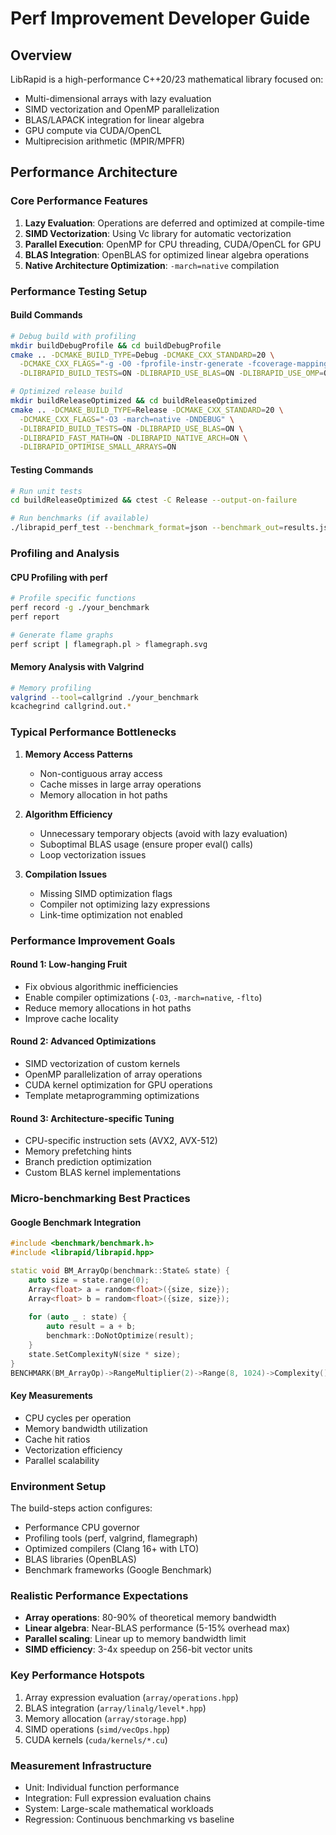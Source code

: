 # Perf Improvement Developer Guide

## Overview
LibRapid is a high-performance C++20/23 mathematical library focused on:
- Multi-dimensional arrays with lazy evaluation
- SIMD vectorization and OpenMP parallelization
- BLAS/LAPACK integration for linear algebra
- GPU compute via CUDA/OpenCL
- Multiprecision arithmetic (MPIR/MPFR)

## Performance Architecture

### Core Performance Features
1. **Lazy Evaluation**: Operations are deferred and optimized at compile-time
2. **SIMD Vectorization**: Using Vc library for automatic vectorization
3. **Parallel Execution**: OpenMP for CPU threading, CUDA/OpenCL for GPU
4. **BLAS Integration**: OpenBLAS for optimized linear algebra operations
5. **Native Architecture Optimization**: `-march=native` compilation

### Performance Testing Setup

#### Build Commands
```bash
# Debug build with profiling
mkdir buildDebugProfile && cd buildDebugProfile
cmake .. -DCMAKE_BUILD_TYPE=Debug -DCMAKE_CXX_STANDARD=20 \
  -DCMAKE_CXX_FLAGS="-g -O0 -fprofile-instr-generate -fcoverage-mapping" \
  -DLIBRAPID_BUILD_TESTS=ON -DLIBRAPID_USE_BLAS=ON -DLIBRAPID_USE_OMP=ON

# Optimized release build  
mkdir buildReleaseOptimized && cd buildReleaseOptimized
cmake .. -DCMAKE_BUILD_TYPE=Release -DCMAKE_CXX_STANDARD=20 \
  -DCMAKE_CXX_FLAGS="-O3 -march=native -DNDEBUG" \
  -DLIBRAPID_BUILD_TESTS=ON -DLIBRAPID_USE_BLAS=ON \
  -DLIBRAPID_FAST_MATH=ON -DLIBRAPID_NATIVE_ARCH=ON \
  -DLIBRAPID_OPTIMISE_SMALL_ARRAYS=ON
```

#### Testing Commands
```bash
# Run unit tests
cd buildReleaseOptimized && ctest -C Release --output-on-failure

# Run benchmarks (if available)
./librapid_perf_test --benchmark_format=json --benchmark_out=results.json
```

### Profiling and Analysis

#### CPU Profiling with perf
```bash
# Profile specific functions
perf record -g ./your_benchmark
perf report

# Generate flame graphs
perf script | flamegraph.pl > flamegraph.svg
```

#### Memory Analysis with Valgrind
```bash
# Memory profiling
valgrind --tool=callgrind ./your_benchmark
kcachegrind callgrind.out.*
```

### Typical Performance Bottlenecks

1. **Memory Access Patterns**
   - Non-contiguous array access
   - Cache misses in large array operations
   - Memory allocation in hot paths

2. **Algorithm Efficiency**  
   - Unnecessary temporary objects (avoid with lazy evaluation)
   - Suboptimal BLAS usage (ensure proper eval() calls)
   - Loop vectorization issues

3. **Compilation Issues**
   - Missing SIMD optimization flags
   - Compiler not optimizing lazy expressions
   - Link-time optimization not enabled

### Performance Improvement Goals

#### Round 1: Low-hanging Fruit
- Fix obvious algorithmic inefficiencies
- Enable compiler optimizations (`-O3`, `-march=native`, `-flto`)
- Reduce memory allocations in hot paths
- Improve cache locality

#### Round 2: Advanced Optimizations  
- SIMD vectorization of custom kernels
- OpenMP parallelization of array operations
- CUDA kernel optimization for GPU operations
- Template metaprogramming optimizations

#### Round 3: Architecture-specific Tuning
- CPU-specific instruction sets (AVX2, AVX-512)
- Memory prefetching hints
- Branch prediction optimization
- Custom BLAS kernel implementations

### Micro-benchmarking Best Practices

#### Google Benchmark Integration
```cpp
#include <benchmark/benchmark.h>
#include <librapid/librapid.hpp>

static void BM_ArrayOp(benchmark::State& state) {
    auto size = state.range(0);
    Array<float> a = random<float>({size, size});
    Array<float> b = random<float>({size, size});
    
    for (auto _ : state) {
        auto result = a + b;
        benchmark::DoNotOptimize(result);
    }
    state.SetComplexityN(size * size);
}
BENCHMARK(BM_ArrayOp)->RangeMultiplier(2)->Range(8, 1024)->Complexity();
```

#### Key Measurements
- CPU cycles per operation
- Memory bandwidth utilization  
- Cache hit ratios
- Vectorization efficiency
- Parallel scalability

### Environment Setup
The build-steps action configures:
- Performance CPU governor
- Profiling tools (perf, valgrind, flamegraph)
- Optimized compilers (Clang 16+ with LTO)
- BLAS libraries (OpenBLAS)
- Benchmark frameworks (Google Benchmark)

### Realistic Performance Expectations
- **Array operations**: 80-90% of theoretical memory bandwidth
- **Linear algebra**: Near-BLAS performance (5-15% overhead max)  
- **Parallel scaling**: Linear up to memory bandwidth limit
- **SIMD efficiency**: 3-4x speedup on 256-bit vector units

### Key Performance Hotspots
1. Array expression evaluation (`array/operations.hpp`)
2. BLAS integration (`array/linalg/level*.hpp`)  
3. Memory allocation (`array/storage.hpp`)
4. SIMD operations (`simd/vecOps.hpp`)
5. CUDA kernels (`cuda/kernels/*.cu`)

### Measurement Infrastructure
- Unit: Individual function performance
- Integration: Full expression evaluation chains
- System: Large-scale mathematical workloads  
- Regression: Continuous benchmarking vs baseline